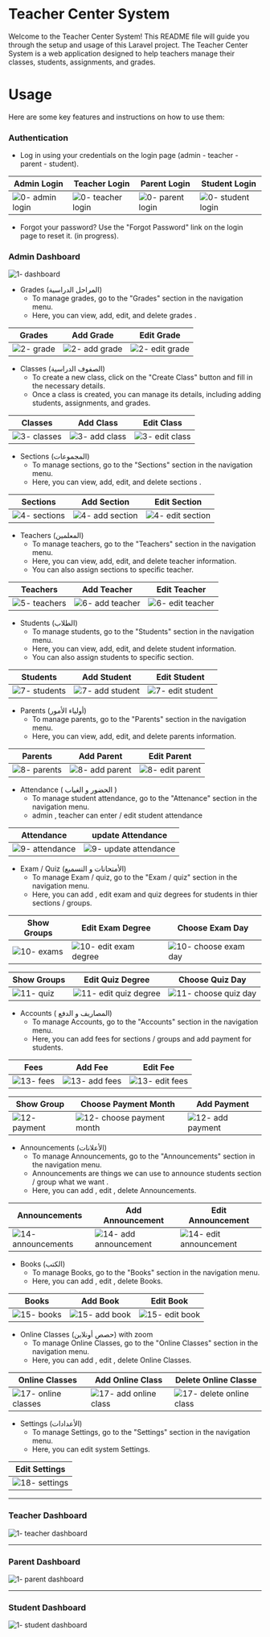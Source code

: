 # Teacher Center System
Welcome to the Teacher Center System! This README file will guide you through the setup and usage of this Laravel project. The Teacher Center System is a web application designed to help teachers manage their classes, students, assignments, and grades.


# Usage
Here are some key features and instructions on how to use them:

### Authentication
  - Log in using your credentials on the login page (admin - teacher - parent - student).
  
| Admin Login            | Teacher Login             | Parent Login               | Student Login               |
| ---------------------- | ----------------------    | -------------------------  | -----------------------     |
|![0- admin login](https://github.com/KareemShaban1/teacher-center-system/assets/42013687/433c70de-658b-41da-baad-85391631064f)| ![0- teacher login](https://github.com/KareemShaban1/teacher-center-system/assets/42013687/a92d5f17-ff24-4fe5-9ea6-d06f8a7b17c2) | ![0- parent login](https://github.com/KareemShaban1/teacher-center-system/assets/42013687/f04330f4-6615-4480-9081-d39596c04ea9) | ![0- student login](https://github.com/KareemShaban1/teacher-center-system/assets/42013687/9939a8e1-2015-4c4a-ade1-7a2a247deebf)|





  - Forgot your password? Use the "Forgot Password" link on the login page to reset it. (in progress). 

### Admin Dashboard

![1- dashboard](https://github.com/KareemShaban1/teacher-center-system/assets/42013687/daf48e89-b3d8-4fc8-85a4-f84e0645679b)


- Grades (المراحل الدراسية)
  - To manage grades, go to the "Grades" section in the navigation menu.
  - Here, you can view, add, edit, and delete grades .

| Grades                 | Add Grade                 | Edit Grade                 |
| ---------------------- | ----------------------    | -------------------------  |
|  ![2- grade](https://github.com/KareemShaban1/teacher-center-system/assets/42013687/931a009c-9498-4be2-ad63-53f8b029f40c)  | ![2- add grade](https://github.com/KareemShaban1/teacher-center-system/assets/42013687/496ed51b-dea8-402d-ba01-c235af036610) | ![2- edit grade](https://github.com/KareemShaban1/teacher-center-system/assets/42013687/d6119ec0-d812-45ec-88b4-01f9455ed66a) |

- Classes (الصفوف الدراسية)
  - To create a new class, click on the "Create Class" button and fill in the necessary details.
  - Once a class is created, you can manage its details, including adding students, assignments, and grades.

| Classes                 | Add Class                 | Edit Class                 |
| ----------------------  | ----------------------    | -------------------------  |
| ![3- classes](https://github.com/KareemShaban1/teacher-center-system/assets/42013687/1cc36a25-0324-42f6-b94a-389adee726d4) | ![3- add class](https://github.com/KareemShaban1/teacher-center-system/assets/42013687/4e2ae7a9-ad82-4d7d-aea2-a75c40303fb1) | ![3- edit class](https://github.com/KareemShaban1/teacher-center-system/assets/42013687/84238d8e-4ddf-4d2c-b920-1034df991a16)|

- Sections (المجموعات)
  - To manage sections, go to the "Sections" section in the navigation menu.
  - Here, you can view, add, edit, and delete sections .

| Sections                 | Add Section                 | Edit Section                 |
| ----------------------   | ----------------------      | -------------------------    |
| ![4- sections](https://github.com/KareemShaban1/teacher-center-system/assets/42013687/22ec0093-78d0-4ae5-bb3c-c25ccc4deec2) | ![4- add section](https://github.com/KareemShaban1/teacher-center-system/assets/42013687/945ee048-72ca-44dc-ad42-000ca5c7fd48)  |  ![4- edit section](https://github.com/KareemShaban1/teacher-center-system/assets/42013687/76cebb7f-b9e4-4656-89f6-4300ee30b960)   |


- Teachers (المعلمين)
  - To manage teachers, go to the "Teachers" section in the navigation menu.
  - Here, you can view, add, edit, and delete teacher information.
  - You can also assign sections to specific teacher.


| Teachers                 | Add Teacher                 | Edit Teacher                 |
| ----------------------   | ----------------------      | -------------------------    |
| ![5- teachers](https://github.com/KareemShaban1/teacher-center-system/assets/42013687/5750c50f-d4d0-4404-b095-053a8ece2a67)|  ![6- add teacher](https://github.com/KareemShaban1/teacher-center-system/assets/42013687/f60f672f-527d-44d8-8a1a-c43f50bbeea3) | ![6- edit teacher](https://github.com/KareemShaban1/teacher-center-system/assets/42013687/528966a3-5780-4f5f-a0aa-4adbc675acdc) |




- Students (الطلاب)
  - To manage students, go to the "Students" section in the navigation menu.
  - Here, you can view, add, edit, and delete student information.
  - You can also assign students to specific section.


| Students                 | Add Student                 | Edit Student                 |
| ----------------------   | ----------------------      | -------------------------    |
| ![7- students](https://github.com/KareemShaban1/teacher-center-system/assets/42013687/4301bf62-4b48-460e-9abb-2e68bf949696)|   ![7- add student](https://github.com/KareemShaban1/teacher-center-system/assets/42013687/a58f6c6d-7394-4444-ac8c-a61b4898996d) |  ![7- edit student](https://github.com/KareemShaban1/teacher-center-system/assets/42013687/f2146a79-3ae6-4321-80df-d31a13c7ce24)|


- Parents (أولياء الأمور)
  - To manage parents, go to the "Parents" section in the navigation menu.
  - Here, you can view, add, edit, and delete parents information.

| Parents                  | Add Parent                  | Edit Parent                  |
| ----------------------   | ----------------------      | -------------------------    |
| ![8- parents ](https://github.com/KareemShaban1/teacher-center-system/assets/42013687/c9c80040-5775-4233-b0a2-0a3d3fd2fc72)| ![8- add parent ](https://github.com/KareemShaban1/teacher-center-system/assets/42013687/d499c4a7-e071-4004-8581-ca88ca6e670a)| ![8- edit parent](https://github.com/KareemShaban1/teacher-center-system/assets/42013687/52cbe59a-e2b8-47b2-accc-b79cbd56ed5f)|



- Attendance ( الحضور و الغياب )
  - To manage student attendance, go to the "Attenance" section in the navigation menu.
  - admin , teacher can enter / edit student attendance 

| Attendance               | update Attendance           |
| ----------------------   | ----------------------      | 
| ![9- attendance ](https://github.com/KareemShaban1/teacher-center-system/assets/42013687/4a50343d-913b-4016-9442-35916be75301) | ![9- update attendance](https://github.com/KareemShaban1/teacher-center-system/assets/42013687/c3bce5ab-dc09-4e4b-9d5a-ef933fd642b6) |


- Exam / Quiz (الأمتحانات و التسميع)
  - To manage Exam / quiz, go to the "Exam / quiz" section in the navigation menu.
  - Here, you can add , edit exam and quiz degrees for students in thier sections / groups.

| Show Groups              | Edit Exam Degree            | Choose Exam Day              |
| ----------------------   | ----------------------      | -------------------------    |
| ![10- exams](https://github.com/KareemShaban1/teacher-center-system/assets/42013687/fb78296a-80c4-4009-8c7c-2a55c55bf7c7)|   ![10- edit exam degree](https://github.com/KareemShaban1/teacher-center-system/assets/42013687/c0caa795-6ad9-4529-b0da-9a6a80397808)|   ![10- choose exam day](https://github.com/KareemShaban1/teacher-center-system/assets/42013687/e6793de8-56ac-4663-af02-36d02cd2ba93)|

| Show Groups              | Edit Quiz Degree            | Choose Quiz Day              |
| ----------------------   | ----------------------      | -------------------------    |
| ![11- quiz](https://github.com/KareemShaban1/teacher-center-system/assets/42013687/d8d29e5a-89cb-4367-8353-863376fcf8ac)|  ![11- edit quiz degree](https://github.com/KareemShaban1/teacher-center-system/assets/42013687/68a9bf84-1330-495c-805a-f1a711f7e1cf) |  ![11- choose quiz day](https://github.com/KareemShaban1/teacher-center-system/assets/42013687/75388903-0070-4e87-ba1f-87146485db5e)|



- Accounts ( المصاريف و الدفع)
  - To manage Accounts, go to the "Accounts" section in the navigation menu.
  - Here, you can add fees for sections / groups and add payment for students.

| Fees                     | Add Fee                     | Edit Fee                     |
| ----------------------   | ----------------------      | -------------------------    |
| ![13- fees](https://github.com/KareemShaban1/teacher-center-system/assets/42013687/3fdfad9f-748a-40b2-b4c6-1d26f77ea15b) | ![13- add fees](https://github.com/KareemShaban1/teacher-center-system/assets/42013687/b31bc828-c056-4cd5-8131-485ef96baf5a) | ![13- edit fees](https://github.com/KareemShaban1/teacher-center-system/assets/42013687/8d6e97ac-a432-40a0-9dce-0cad8557f07c) |



| Show Group               | Choose Payment Month        | Add Payment                  |
| ----------------------   | ----------------------      | -------------------------    |
|  ![12- payment](https://github.com/KareemShaban1/teacher-center-system/assets/42013687/84ad7688-1ddb-4407-9180-ed5f4699d742) | ![12- choose payment month ](https://github.com/KareemShaban1/teacher-center-system/assets/42013687/7da86767-68df-45b3-8d47-d54f418911c9) |   ![12- add payment](https://github.com/KareemShaban1/teacher-center-system/assets/42013687/9cf6dde5-40cb-467a-8a66-2085517458c1)  |



- Announcements (الأعلانات)
  - To manage Announcements, go to the "Announcements" section in the navigation menu.
  - Announcements are things we can use to announce students section / group what we want .
  - Here, you can add , edit , delete Announcements.

| Announcements            | Add Announcement            | Edit Announcement            |
| ----------------------   | ----------------------      | -------------------------    |
| ![14- announcements](https://github.com/KareemShaban1/teacher-center-system/assets/42013687/f6ee898b-9aa7-4d3d-b93b-a4e9903f7024) |   ![14- add announcement](https://github.com/KareemShaban1/teacher-center-system/assets/42013687/824c73dc-e8d4-4623-9e45-152ab855d749)|   ![14- edit announcement](https://github.com/KareemShaban1/teacher-center-system/assets/42013687/71960101-7ff5-4555-a7b3-3a1af40e00db)|


- Books (الكتب)
  - To manage Books, go to the "Books" section in the navigation menu.
  - Here, you can add , edit , delete Books.

| Books                    | Add Book                    | Edit Book                    |
| ----------------------   | ----------------------      | -------------------------    |
| ![15- books](https://github.com/KareemShaban1/teacher-center-system/assets/42013687/0487e08a-ac23-48f1-985c-0034b020f119) | ![15- add book](https://github.com/KareemShaban1/teacher-center-system/assets/42013687/7fa50772-3de9-41b6-b3f4-969900ee0247)  |![15- edit book](https://github.com/KareemShaban1/teacher-center-system/assets/42013687/0a0695c2-00a8-484e-a507-94a6c8ac1a08) |


- Online Classes (حصص أونلاين) with zoom
  - To manage Online Classes, go to the "Online Classes" section in the navigation menu.
  - Here, you can add , edit , delete Online Classes.

| Online Classes           | Add Online Class            | Delete Online Classe         |
| ----------------------   | ----------------------      | -------------------------    |
|  ![17- online classes](https://github.com/KareemShaban1/teacher-center-system/assets/42013687/624b0897-6b57-4b65-abd2-980bace2a330) | ![17- add online class](https://github.com/KareemShaban1/teacher-center-system/assets/42013687/2a483e23-b58c-4c88-914e-f87ebf53b094) |   ![17- delete online class](https://github.com/KareemShaban1/teacher-center-system/assets/42013687/4fa61380-5ebc-4541-8067-2fb48796863d) |



- Settings (الأعدادات)
  - To manage Settings, go to the "Settings" section in the navigation menu.
  - Here, you can edit system Settings.

| Edit Settings            | 
| ----------------------   | 
| ![18- settings](https://github.com/KareemShaban1/teacher-center-system/assets/42013687/add52e9d-805d-4240-bb10-0cf40e0c99d6) |


----------------------------------------------------------------------------------------------------------------------------------


### Teacher Dashboard

![1- teacher dashboard](https://github.com/KareemShaban1/teacher-center-system/assets/42013687/5f739e5e-ce46-436a-82d4-47a61959ae6f)

----------------------------------------------------------------------------------------------------------------------------------

### Parent Dashboard

![1- parent dashboard](https://github.com/KareemShaban1/teacher-center-system/assets/42013687/7902900a-66d1-4a36-bb60-936caf30a83c)

----------------------------------------------------------------------------------------------------------------------------------

### Student Dashboard

![1- student dashboard](https://github.com/KareemShaban1/teacher-center-system/assets/42013687/dbf5354f-f6b5-449e-98af-d4bed539d5a8)





